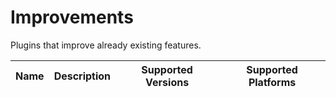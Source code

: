 # Improvements

Plugins that improve already existing features.

| Name | Description | Supported Versions | Supported Platforms |
| ---- | ----------- | ------------------ | ------------------- |
